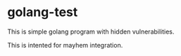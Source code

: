 # golang-test
This is simple golang program with hidden vulnerabilities.

This is intented for mayhem integration.
